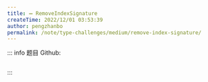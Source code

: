 ```yaml
---
title: ➖ RemoveIndexSignature
createTime: 2022/12/01 03:53:39
author: pengzhanbo
permalink: /note/type-challenges/medium/remove-index-signature/
---
```


::: info 题目
Github: []()

```ts
```
:::
